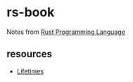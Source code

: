 # rs-book

Notes from [Rust Programming Language](https://doc.rust-lang.org/stable/book/ch04-00-understanding-ownership.html)


## resources

- [Lifetimes](https://www.youtube.com/watch?v=1QoT9fmPYr8)

